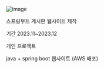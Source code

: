 ![image](https://github.com/tenxx10/CRUD-project/assets/143534556/dad40399-c1ed-45e4-9f84-b31af7a7f010)

 
 스프링부트 게시판 웹사이트 제작 

기간 2023.11~2023.12

개인 프로젝트

java + spring boot 웹사이트 (AWS 배포)
